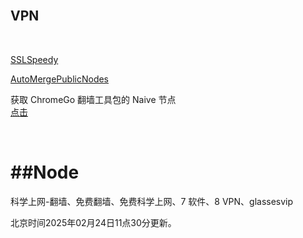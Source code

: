 <br>

VPN
--------

<br>

[SSLSpeedy][at1]
<br>

[AutoMergePublicNodes][at2]
<br>

获取 ChromeGo 翻墙工具包的 Naive 节点
<br>
[点击][at3]

[at1]:https://socksoso.com/main.php
[at2]:https://github.com/chengaopan/AutoMergePublicNodes
[at3]:https://yaney.top/article/example-3

<br>

##Node
===============

科学上网-翻墙、免费翻墙、免费科学上网、7 软件、8 VPN、glassesvip

北京时间2025年02月24日11点30分更新。



